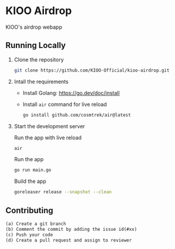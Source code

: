 # KIOO Airdrop

KIOO's airdrop webapp

## Running Locally

1. Clone the repository

   ```bash
   git clone https://github.com/KIOO-Official/kioo-airdrop.git
   ```

1. Intall the requirements

   - Install Golang: <https://go.dev/doc/install>
   - Install `air` command for live reload

      ```bash
      go install github.com/cosmtrek/air@latest
      ```

1. Start the development server

   Run the app with live reload

   ```bash
   air
   ```

   Run the app

   ```bash
   go run main.go
   ```

   Build the app

   ```bash
   goreleaser release --snapshot --clean
   ```

## Contributing

```txt
(a) Create a git branch
(b) Comment the commit by adding the issue id(#xx)
(c) Push your code
(d) Create a pull request and assign to reviewer
```
